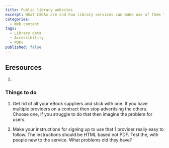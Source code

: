 ```yaml
---
title: Public library websites
excerpt: What LSOAs are and how library services can make use of them through membership data
categories:
  - Web content
tags:
  - Library data
  - Accessibility
  - PDFs
published: false
---
```








## Eresources



1. 




###  Things to do

1. Get rid of all your eBook suppliers and stick with one. If you have multiple providers on a contract then stop advertising the others. Choose one, if you struggle to do that then imagine the problem for users.

2. Make your instructions for signing up to use that 1 provider really easy to follow. The instructions should be HTML based not PDF. Test the, with people new to the service. What problems did they have? 